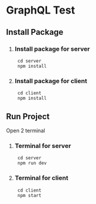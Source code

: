# GraphQL Test
## Install Package
1. ### Install package for server
        cd server
        npm install
2. ### Install package for client
        cd client
        npm install

## Run Project
Open 2 terminal
1. ### Terminal for server
        cd server
        npm run dev
2. ### Terminal for client
        cd client
        npm start
